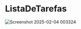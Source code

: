 ﻿# ListaDeTarefas
![Screenshot 2025-02-04 003324](https://github.com/user-attachments/assets/9a268869-12dc-41de-a8f5-e7595a2ae479)
